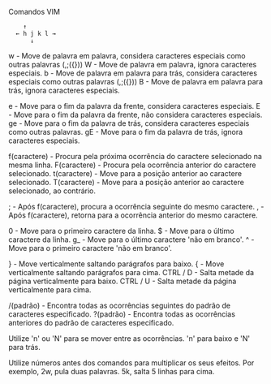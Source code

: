 Comandos VIM 

        ↑
      ← h j k l →
          ↓

w - Move de palavra em palavra, considera caracteres especiais como outras palavras (,;({}))
W - Move de palavra em palavra, ignora caracteres especiais.
b - Move de palavra em palavra para trás, considera caracteres especiais como outras palavras (,;({}))
B - Move de palavra em palavra para trás, ignora caracteres especiais.

e - Move para o fim da palavra da frente, considera caracteres especiais.
E - Move para o fim da palavra da frente, não considera caracteres especiais.
ge - Move para o fim da palavra de trás, considera caracteres especiais como outras palavras.
gE - Move para o fim da palavra de trás, ignora caracteres especiais.

f(caractere) - Procura pela próxima ocorrência do caractere selecionado na mesma linha.
F(caractere) - Procura pela ocorrência anterior do caractere selecionado.
t(caractere) - Move para a posição anterior ao caractere selecionado.
T(caractere) - Move para a posição anterior ao caractere selecionado, ao contrário.

; - Após f(caractere), procura a ocorrência seguinte do mesmo caractere.
, - Após f(caractere), retorna para a ocorrência anterior do mesmo caractere.

0 - Move para o primeiro caractere da linha.
$ - Move para o último caractere da linha.
g_ - Move para o último caractere 'não em branco'. 
^ - Move para o primeiro caractere 'não em branco'.            

} - Move verticalmente saltando parágrafos para baixo.
{ - Move verticalmente saltando parágrafos para cima.
CTRL / D - Salta metade da página verticalmente para baixo.
CTRL / U - Salta metade da página verticalmente para cima. 

/(padrão) - Encontra todas as ocorrências seguintes do padrão de caracteres especificado.
?(padrão) - Encontra todas as ocorrências anteriores do padrão de caracteres especificado.

Utilize 'n' ou 'N' para se mover entre as ocorrências.
'n' para baixo e 'N' para trás.

Utilize números antes dos comandos para multiplicar os seus efeitos.
Por exemplo, 2w, pula duas palavras. 5k, salta 5 linhas para cima.


